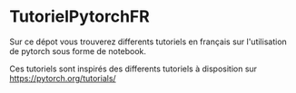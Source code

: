 # TutorielPytorchFR


Sur ce dépot vous trouverez differents tutoriels en français sur l'utilisation de pytorch sous forme de notebook.

Ces tutoriels sont inspirés des differents tutoriels à disposition sur https://pytorch.org/tutorials/
